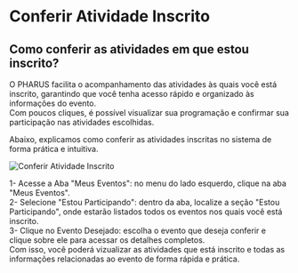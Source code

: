 # Conferir Atividade Inscrito
## Como conferir as atividades em que estou inscrito?

O PHARUS facilita o acompanhamento das atividades às quais você está inscrito, garantindo que você tenha acesso rápido e organizado às informações do evento.                                        
Com poucos cliques, é possível visualizar sua programação e confirmar sua participação nas atividades escolhidas.                                                   

Abaixo, explicamos como conferir as atividades inscritas no sistema de forma prática e intuitiva.     

![Conferir Atividade Inscrito](../images/conferirAtividade.gif)

1- Acesse a Aba "Meus Eventos": no menu do lado esquerdo, clique na aba "Meus Eventos".                                             
2- Selecione "Estou Participando": dentro da aba, localize a seção "Estou Participando", onde estarão listados todos os eventos nos quais você está inscrito.                            
3- Clique no Evento Desejado: escolha o evento que deseja conferir e clique sobre ele para acessar os detalhes completos.                                          
Com isso, você poderá vizualizar as atividades que está inscrito e todas as informações relacionadas ao evento de forma rápida e prática.